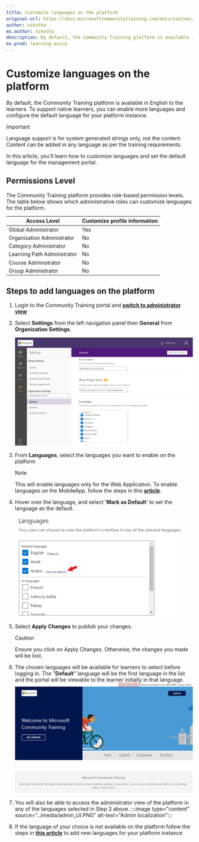 ```yaml
---
title: Customize languages on the platform
original-url: https://docs.microsoftcommunitytraining.com/docs/customize-languages-for-the-learners-on-the-platform
author: nikotha
ms.author: nikotha
description: By default, the Community Training platform is available in English language to the learners.
ms.prod: learning-azure
---
```


# Customize languages on the platform

By default, the Community Training platform is available in English to the learners. To support native learners, you can enable more languages and configure the default language for your platform instance.

> [!IMPORTANT]
> Language support is for system generated strings only, not the content. Content can be added in any language as per the training requirements.

In this article, you'll learn how to customize languages and set the default language for the management portal.

## Permissions Level

The Community Training platform provides role-based permission levels.  The table below shows which administrative roles can customize languages for the platform.

|Access Level| Customize profile information |
|---|---|
|Global Administrator| Yes |
|Organization Administrator |No|
|Category Administrator|No|
|Learning Path Administrator|No|
|Course Administrator|No|
|Group Administrator|No|

## Steps to add languages on the platform

1. Login to the Community Training portal and [**switch to administrator view**](../get-started/step-by-step-configuration-guide.md#step-2--switch-to-administrator-view-of-the-portal)

1. Select **Settings** from the left navigation panel then **General**  from **Organization Settings**.

    ![General from Settings tab](../media/image%28383%29.png)

1. From **Languages**, select the languages you want to enable on the platform

      > [!NOTE]
      > This will enable languages only for the Web Application. To enable languages on the MobileApp, follow the steps in this [**article**](../infrastructure-management/install-your-platform-instance/create-publish-mobile-app.md).

1. Hover over the language, and select '**Mark as Default**' to set the language as the default.

    ![Mark as Default](../media/image%28287%29.png)

1. Select **Apply Changes** to publish your changes.

      > [!CAUTION]
      > Ensure you click on Apply Changes. Otherwise, the changes you made will be lost.

1. The chosen languages will be available for learners to select before logging in. The "**Default**" language will be the first language in the list and the portal will be viewable to the learner initially in that language.
![Default](../media/image%28275%29.png)

1. You will also be able to access the administrator view of the platform in any of the languages selected in Step 3 above.
    :::image type="content" source="../media/admin_UI.PNG" alt-text="Admin localization":::

1. If the language of your choice is not available on the platform follow the steps in [**this article**](../settings/request-a-new-language.md) to add new languages for your platform instance
